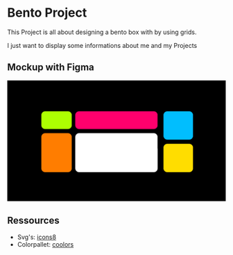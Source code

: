 # Bento Project

This Project is all about designing a bento box with by using grids. 

I just want to display some informations about me and my Projects

## Mockup with Figma

![Mockup](./assets/sc_bento.png)

## Ressources
+ Svg's: [icons8](https://icons8.com/)
+ Colorpallet: [coolors](https://coolors.co/)